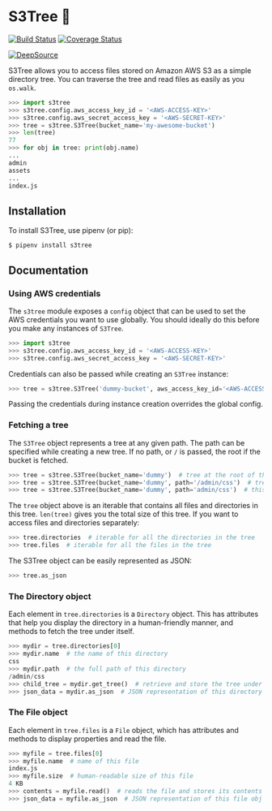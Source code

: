 # S3Tree 🌲

[![Build Status](https://travis-ci.org/sanketsaurav/s3tree.svg?branch=master)](https://travis-ci.org/sanketsaurav/s3tree) [![Coverage Status](https://coveralls.io/repos/github/sanketsaurav/s3tree/badge.svg?branch=master)](https://coveralls.io/github/sanketsaurav/s3tree?branch=master)

[![DeepSource](https://static.deepsource.io/deepsource-badge-light.svg)](https://deepsource.io/gh/sanketsaurav/s3tree/?ref=repository-badge)

S3Tree allows you to access files stored on Amazon AWS S3 as a simple directory tree. You can traverse the tree and read files as easily as
you `os.walk`.

```python
>>> import s3tree
>>> s3tree.config.aws_access_key_id = '<AWS-ACCESS-KEY>'
>>> s3tree.config.aws_secret_access_key = '<AWS-SECRET-KEY>'
>>> tree = s3tree.S3Tree(bucket_name='my-awesome-bucket')
>>> len(tree)
77
>>> for obj in tree: print(obj.name)
...
admin
assets
...
index.js
```

## Installation

To install S3Tree, use pipenv (or pip):

```
$ pipenv install s3tree
```


## Documentation

### Using AWS credentials

The `s3tree` module exposes a `config` object that can be used to set the AWS credentials you want to use
globally. You should ideally do this before you make any instances of `S3Tree`.

```python
>>> import s3tree
>>> s3tree.config.aws_access_key_id = '<AWS-ACCESS-KEY>'
>>> s3tree.config.aws_secret_access_key = '<AWS-SECRET-KEY>'
```

Credentials can also be passed while creating an `S3Tree` instance:

```python
>>> tree = s3tree.S3Tree('dummy-bucket', aws_access_key_id='<AWS-ACCESS-KEY>', aws_secret_access_key='<AWS-SECRET-KEY>')
```
Passing the credentials during instance creation overrides the global config.

### Fetching a tree

The `S3Tree` object represents a tree at any given path. The path can be specified while creating a new tree.
If no path, or `/` is passed, the root if the bucket is fetched.

```python
>>> tree = s3tree.S3Tree(bucket_name='dummy')  # tree at the root of the bucket `dummy`
>>> tree = s3tree.S3Tree(bucket_name='dummy', path='/admin/css')  # tree under the path `/admin/css`
>>> tree = s3tree.S3Tree(bucket_name='dummy', path='admin/css')  # this works too.
```
The `tree` object above is an iterable that contains all files and directories in this tree. `len(tree)` gives you the total size of this tree.
If you want to access files and directories separately:

```python
>>> tree.directories  # iterable for all the directories in the tree
>>> tree.files  # iterable for all the files in the tree
```

The S3Tree object can be easily represented as JSON:

```python
>>> tree.as_json
```

### The Directory object
Each element in `tree.directories` is a `Directory` object. This has attributes that help you
display the directory in a human-friendly manner, and methods to fetch the tree under itself.

```python
>>> mydir = tree.directories[0]
>>> mydir.name  # the name of this directory
css
>>> mydir.path  # the full path of this directory
/admin/css
>>> child_tree = mydir.get_tree()  # retrieve and store the tree under `mydir` to `child_tree`
>>> json_data = mydir.as_json  # JSON representation of this directory
```

### The File object
Each element in `tree.files` is a `File` object, which has attributes and methods to display properties
and read the file.

```python
>>> myfile = tree.files[0]
>>> myfile.name  # name of this file
index.js
>>> myfile.size  # human-readable size of this file
4 KB
>>> contents = myfile.read()  # reads the file and stores its contents in `contents`
>>> json_data = myfile.as_json  # JSON representation of this file obj
```
